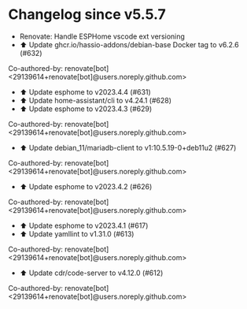 # Changelog since v5.5.7
- Renovate: Handle ESPHome vscode ext versioning 
- ⬆️ Update ghcr.io/hassio-addons/debian-base Docker tag to v6.2.6 (#632)

Co-authored-by: renovate[bot] <29139614+renovate[bot]@users.noreply.github.com> 
- ⬆️ Update esphome to v2023.4.4 (#631) 
- ⬆️ Update home-assistant/cli to v4.24.1 (#628) 
- ⬆️ Update esphome to v2023.4.3 (#629)

Co-authored-by: renovate[bot] <29139614+renovate[bot]@users.noreply.github.com> 
- ⬆️ Update debian_11/mariadb-client to v1:10.5.19-0+deb11u2 (#627)

Co-authored-by: renovate[bot] <29139614+renovate[bot]@users.noreply.github.com> 
- ⬆️ Update esphome to v2023.4.2 (#626)

Co-authored-by: renovate[bot] <29139614+renovate[bot]@users.noreply.github.com> 
- ⬆️ Update esphome to v2023.4.1 (#617) 
- ⬆️ Update yamllint to v1.31.0 (#613)

Co-authored-by: renovate[bot] <29139614+renovate[bot]@users.noreply.github.com> 
- ⬆️ Update cdr/code-server to v4.12.0 (#612)

Co-authored-by: renovate[bot] <29139614+renovate[bot]@users.noreply.github.com> 
